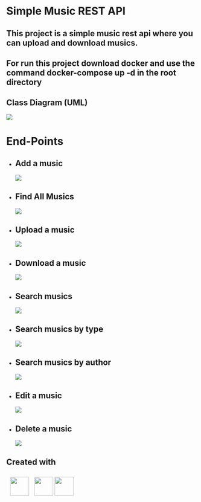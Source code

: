 # Simple Music REST API
## This project is a simple music rest api where you can upload and download musics. 
## For run this project download docker and use the command docker-compose up -d in the root directory

## Class Diagram (UML)
<img  src="https://firebasestorage.googleapis.com/v0/b/storage-de-imagens-e99e4.appspot.com/o/uml2.png?alt=media&token=b5f67707-ec69-4a85-a112-59c63d0d3798" />

# End-Points
* ## Add a music
  <img src="https://firebasestorage.googleapis.com/v0/b/storage-de-imagens-e99e4.appspot.com/o/add.png?alt=media&token=161c83e5-80bd-4065-b891-3e5e666b7756" />

* ## Find All Musics
  <img src="https://firebasestorage.googleapis.com/v0/b/storage-de-imagens-e99e4.appspot.com/o/findall2.png?alt=media&token=5be88232-200c-4350-89de-bfd8c76f89d6" />
* ## Upload a music
  <img src="https://firebasestorage.googleapis.com/v0/b/storage-de-imagens-e99e4.appspot.com/o/upload.png?alt=media&token=60cdb807-2a9b-481f-9986-2053dadaaecf" />
* ## Download a music
  <img src="https://firebasestorage.googleapis.com/v0/b/storage-de-imagens-e99e4.appspot.com/o/downloadm.png?alt=media&token=7c153503-fbcd-4a12-851c-19fbdeded67a" />
* ## Search musics
  <img src="https://firebasestorage.googleapis.com/v0/b/storage-de-imagens-e99e4.appspot.com/o/searchname.png?alt=media&token=05af7822-31c9-4df0-90fe-027acc73f01e" />
* ## Search musics by type
  <img src="https://firebasestorage.googleapis.com/v0/b/storage-de-imagens-e99e4.appspot.com/o/type.png?alt=media&token=5667e328-1e49-42a6-8f92-47de6c8c0f31" />
* ## Search musics by author
  <img src="https://firebasestorage.googleapis.com/v0/b/storage-de-imagens-e99e4.appspot.com/o/author.png?alt=media&token=5208a5da-26f6-4ad0-b07e-e88a1de78fb5" />
* ## Edit a music
  <img src="https://firebasestorage.googleapis.com/v0/b/storage-de-imagens-e99e4.appspot.com/o/edit.png?alt=media&token=7ea2d333-20b6-4b94-872b-e7002310cee0" />
* ## Delete a music
  <img src="https://firebasestorage.googleapis.com/v0/b/storage-de-imagens-e99e4.appspot.com/o/delete.png?alt=media&token=341a29d1-3b71-4b21-9a72-743b189e5610" />

## Created with
 <img style="margin:10px" height=50 width=50  src="https://cdn.jsdelivr.net/gh/devicons/devicon/icons/java/java-original.svg" />
   <img src="https://img.icons8.com/color/1x/spring-logo.png" width="50px">
    <img height=50 width=50  src="https://cdn.jsdelivr.net/gh/devicons/devicon/icons/postgresql/postgresql-original.svg" />
    


	


